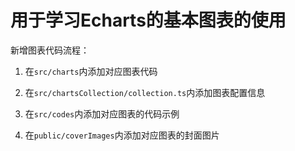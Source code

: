 # 用于学习Echarts的基本图表的使用

新增图表代码流程：

1. 在`src/charts`内添加对应图表代码

2. 在`src/chartsCollection/collection.ts`内添加图表配置信息

3. 在`src/codes`内添加对应图表的代码示例

4. 在`public/coverImages`内添加对应图表的封面图片